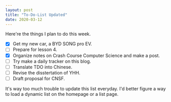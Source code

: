 ```yaml
---
layout: post
title: "To-Do-List Updated"
date: 2020-03-12
---
```


Here're the things I plan to do this week.

- [x] Get my new car, a BYD SONG pro EV.
- [ ] Prepare for lesson 4.
- [x] Organize notes on Crash Course Computer Science and make a post.
- [ ] Try make a daily tracker on this blog.
- [ ] Translate TDO into Chinese.
- [ ] Revise the disstertation of YHH.
- [ ] Draft proposal for CNSF.

It's way too much trouble to update this list everyday. I'd better figure a way to load a dynamic list on the homepage or a list page.